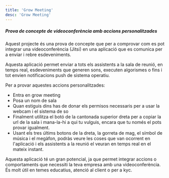 ```yaml
---
title: 'Grow Meeting'
desc: 'Grow Meeting'
---
```


##### Prova de concepte de videoconferència amb accions personalitzades

Aquest projecte és una prova de concepte que per a comprovar com es pot integrar una videoconferència (Jitsi) en una aplicació que es comunica per a enviar i rebre esdeveniments.

Aquesta aplicació permet enviar a tots els assistents a la sala de reunió, en temps real, esdeveniments que generen sons, executen algorismes o fins i tot envien notificacions
push de sistema operatiu.

Per a provar aquestes accions personalitzades:

- Entra en grow meeting
- Posa un nom de sala
- Quan estiguis dins has de donar els permisos necessaris per a usar la webcam i el sistema de so
- Finalment utilitza el botó de la cantonada superior dreta per a copiar la url de la sala i mana-la-hi a qui tu vulguis, encara que tu només el pots provar igualment.
- Usant els tres últims botons de la dreta, la gorreta de mag, el símbol de música i el megàfon, podràs veure les coses que van ocorrent en l'aplicació i els assistents a la reunió el veuran en temps real en el mateix instant.

Aquesta aplicació té un gran potencial, ja que permet integrar accions o comportaments que necessiti la teva empresa amb una videoconferència. És molt útil en temes educatius, atenció al client o per a kyc.
